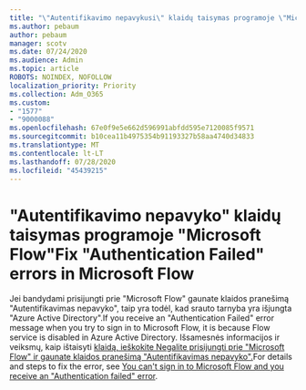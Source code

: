 ```yaml
---
title: "\"Autentifikavimo nepavykusi\" klaidų taisymas programoje \"Microsoft Flow\""
ms.author: pebaum
author: pebaum
manager: scotv
ms.date: 07/24/2020
ms.audience: Admin
ms.topic: article
ROBOTS: NOINDEX, NOFOLLOW
localization_priority: Priority
ms.collection: Adm_O365
ms.custom:
- "1577"
- "9000088"
ms.openlocfilehash: 67e0f9e5e662d596991abfdd595e7120085f9571
ms.sourcegitcommit: b10cea11b4975354b91193327b58aa4740d34833
ms.translationtype: MT
ms.contentlocale: lt-LT
ms.lasthandoff: 07/28/2020
ms.locfileid: "45439215"
---
```

# <a name="fix-authentication-failed-errors-in-microsoft-flow"></a><span data-ttu-id="37c62-102">"Autentifikavimo nepavyko" klaidų taisymas programoje "Microsoft Flow"</span><span class="sxs-lookup"><span data-stu-id="37c62-102">Fix "Authentication Failed" errors in Microsoft Flow</span></span>

<span data-ttu-id="37c62-103">Jei bandydami prisijungti prie "Microsoft Flow" gaunate klaidos pranešimą "Autentifikavimas nepavyko", taip yra todėl, kad srauto tarnyba yra išjungta "Azure Active Directory".</span><span class="sxs-lookup"><span data-stu-id="37c62-103">If you receive an "Authentication Failed" error message when you try to sign in to Microsoft Flow, it is because Flow service is disabled in Azure Active Directory.</span></span> <span data-ttu-id="37c62-104">Išsamesnės informacijos ir veiksmų, kaip ištaisyti [klaidą, ieškokite Negalite prisijungti prie "Microsoft Flow" ir gaunate klaidos pranešimą "Autentifikavimas nepavyko".](https://support.microsoft.com/help/4316891)</span><span class="sxs-lookup"><span data-stu-id="37c62-104">For details and steps to fix the error, see [You can't sign in to Microsoft Flow and you receive an "Authentication failed" error](https://support.microsoft.com/help/4316891).</span></span>